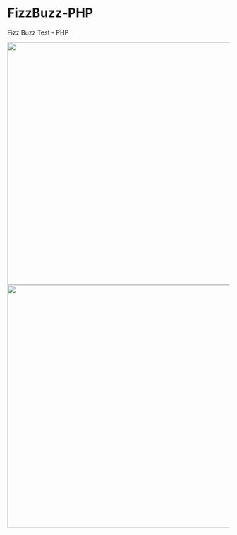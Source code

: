# FizzBuzz-PHP
Fizz Buzz Test -  PHP
<p align="center">
<img width="550px" src="https://fizzbuzz3.s3-eu-west-1.amazonaws.com/fizz-buzz-icon.png">
<img width="550px" src="https://fizzbuzz3.s3-eu-west-1.amazonaws.com/php_300.png">
</p>
